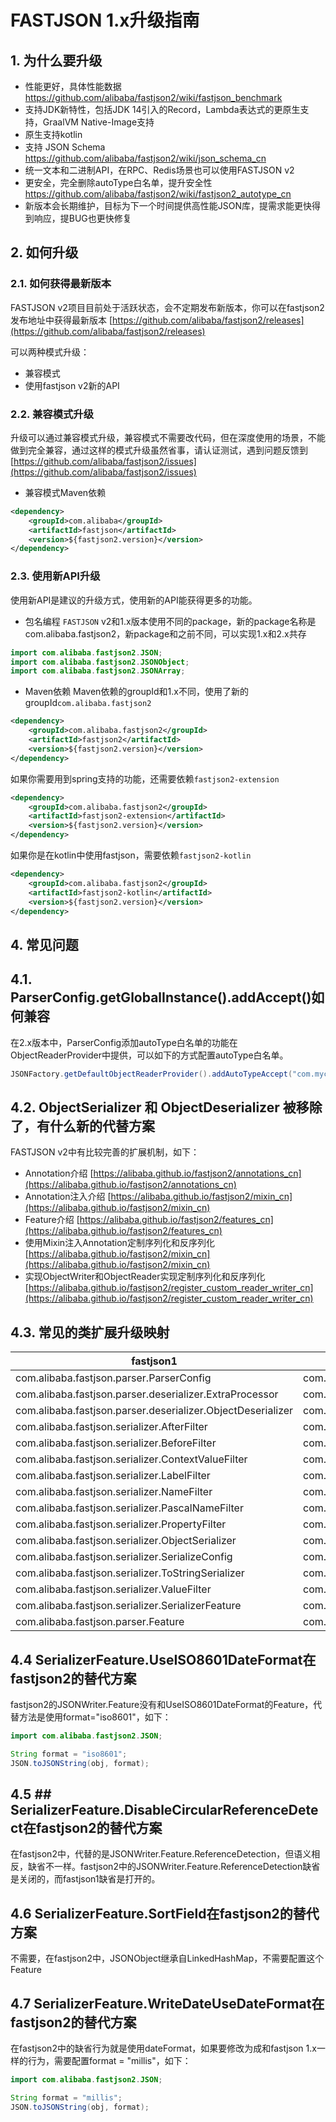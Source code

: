 # FASTJSON 1.x升级指南

## 1. 为什么要升级
* 性能更好，具体性能数据 https://github.com/alibaba/fastjson2/wiki/fastjson_benchmark
* 支持JDK新特性，包括JDK 14引入的Record，Lambda表达式的更原生支持，GraalVM Native-Image支持
* 原生支持kotlin
* 支持 JSON Schema https://github.com/alibaba/fastjson2/wiki/json_schema_cn
* 统一文本和二进制API，在RPC、Redis场景也可以使用FASTJSON v2
* 更安全，完全删除autoType白名单，提升安全性 https://github.com/alibaba/fastjson2/wiki/fastjson2_autotype_cn
* 新版本会长期维护，目标为下一个时间提供高性能JSON库，提需求能更快得到响应，提BUG也更快修复

## 2. 如何升级

### 2.1. 如何获得最新版本
FASTJSON v2项目目前处于活跃状态，会不定期发布新版本，你可以在fastjson2发布地址中获得最新版本 [https://github.com/alibaba/fastjson2/releases](https://github.com/alibaba/fastjson2/releases)


可以两种模式升级：
* 兼容模式
* 使用fastjson v2新的API

### 2.2. 兼容模式升级
升级可以通过兼容模式升级，兼容模式不需要改代码，但在深度使用的场景，不能做到完全兼容，通过这样的模式升级虽然省事，请认证测试，遇到问题反馈到 [https://github.com/alibaba/fastjson2/issues](https://github.com/alibaba/fastjson2/issues)

* 兼容模式Maven依赖
```xml
<dependency>
    <groupId>com.alibaba</groupId>
    <artifactId>fastjson</artifactId>
    <version>${fastjson2.version}</version>
</dependency>
```

### 2.3. 使用新API升级
使用新API是建议的升级方式，使用新的API能获得更多的功能。

* 包名编程
  `FASTJSON` v2和1.x版本使用不同的package，新的package名称是com.alibaba.fastjson2，新package和之前不同，可以实现1.x和2.x共存

```java
import com.alibaba.fastjson2.JSON;
import com.alibaba.fastjson2.JSONObject;
import com.alibaba.fastjson2.JSONArray;
```

* Maven依赖
  Maven依赖的groupId和1.x不同，使用了新的groupId`com.alibaba.fastjson2`
```xml
<dependency>
    <groupId>com.alibaba.fastjson2</groupId>
    <artifactId>fastjson2</artifactId>
    <version>${fastjson2.version}</version>
</dependency>
```

如果你需要用到spring支持的功能，还需要依赖`fastjson2-extension`
```xml
<dependency>
    <groupId>com.alibaba.fastjson2</groupId>
    <artifactId>fastjson2-extension</artifactId>
    <version>${fastjson2.version}</version>
</dependency>
```

如果你是在kotlin中使用fastjson，需要依赖`fastjson2-kotlin`
```xml
<dependency>
    <groupId>com.alibaba.fastjson2</groupId>
    <artifactId>fastjson2-kotlin</artifactId>
    <version>${fastjson2.version}</version>
</dependency>
```

## 4. 常见问题
## 4.1. ParserConfig.getGlobalInstance().addAccept()如何兼容
在2.x版本中，ParserConfig添加autoType白名单的功能在ObjectReaderProvider中提供，可以如下的方式配置autoType白名单。
```java
JSONFactory.getDefaultObjectReaderProvider().addAutoTypeAccept("com.mycompany.xxx");
```

## 4.2. ObjectSerializer 和 ObjectDeserializer 被移除了，有什么新的代替方案
FASTJSON v2中有比较完善的扩展机制，如下：
* Annotation介绍 [https://alibaba.github.io/fastjson2/annotations_cn](https://alibaba.github.io/fastjson2/annotations_cn)
* Annotation注入介绍 [https://alibaba.github.io/fastjson2/mixin_cn](https://alibaba.github.io/fastjson2/mixin_cn)
* Feature介绍 [https://alibaba.github.io/fastjson2/features_cn](https://alibaba.github.io/fastjson2/features_cn)
* 使用Mixin注入Annotation定制序列化和反序列化 [https://alibaba.github.io/fastjson2/mixin_cn](https://alibaba.github.io/fastjson2/mixin_cn)
* 实现ObjectWriter和ObjectReader实现定制序列化和反序列化 [https://alibaba.github.io/fastjson2/register_custom_reader_writer_cn](https://alibaba.github.io/fastjson2/register_custom_reader_writer_cn)

## 4.3. 常见的类扩展升级映射
| fastjson1                                                   | fastjson2                                             |
|-------------------------------------------------------------|-------------------------------------------------------|
| com.alibaba.fastjson.parser.ParserConfig                    | com.alibaba.fastjson2.reader.ObjectReaderProvider     |
| com.alibaba.fastjson.parser.deserializer.ExtraProcessor     | com.alibaba.fastjson2.filter.ExtraProcessor           |
| com.alibaba.fastjson.parser.deserializer.ObjectDeserializer | com.alibaba.fastjson2.reader.ObjectReader             |
| com.alibaba.fastjson.serializer.AfterFilter                 | com.alibaba.fastjson2.filter.AfterFilter              |
| com.alibaba.fastjson.serializer.BeforeFilter                | com.alibaba.fastjson2.filter.BeforeFilter             |
| com.alibaba.fastjson.serializer.ContextValueFilter          | com.alibaba.fastjson2.filter.ContextValueFilter       |
| com.alibaba.fastjson.serializer.LabelFilter                 | com.alibaba.fastjson2.filter.LabelFilter              |
| com.alibaba.fastjson.serializer.NameFilter                  | com.alibaba.fastjson2.filter.NameFilter               |
| com.alibaba.fastjson.serializer.PascalNameFilter            | com.alibaba.fastjson2.filter.PascalNameFilter         |
| com.alibaba.fastjson.serializer.PropertyFilter              | com.alibaba.fastjson2.filter.PropertyFilter           |
| com.alibaba.fastjson.serializer.ObjectSerializer            | com.alibaba.fastjson2.writer.ObjectWriter             |
| com.alibaba.fastjson.serializer.SerializeConfig             | com.alibaba.fastjson2.writer.ObjectWriterProvider     |
| com.alibaba.fastjson.serializer.ToStringSerializer          | com.alibaba.fastjson2.writer.ObjectWriterImplToString |
| com.alibaba.fastjson.serializer.ValueFilter                 | com.alibaba.fastjson2.filter.ValueFilter              |
| com.alibaba.fastjson.serializer.SerializerFeature           | com.alibaba.fastjson2.JSONReader.Feature              |
| com.alibaba.fastjson.parser.Feature                         | com.alibaba.fastjson2.JSONWriter.Feature              |


## 4.4 SerializerFeature.UseISO8601DateFormat在fastjson2的替代方案

fastjson2的JSONWriter.Feature没有和UseISO8601DateFormat的Feature，代替方法是使用format="iso8601"，如下：
```java
import com.alibaba.fastjson2.JSON;

String format = "iso8601";
JSON.toJSONString(obj, format);
```

## 4.5 ## SerializerFeature.DisableCircularReferenceDetect在fastjson2的替代方案
在fastjson2中，代替的是JSONWriter.Feature.ReferenceDetection，但语义相反，缺省不一样。fastjson2中的JSONWriter.Feature.ReferenceDetection缺省是关闭的，而fastjson1缺省是打开的。

## 4.6 SerializerFeature.SortField在fastjson2的替代方案
不需要，在fastjson2中，JSONObject继承自LinkedHashMap，不需要配置这个Feature

## 4.7 SerializerFeature.WriteDateUseDateFormat在fastjson2的替代方案
在fastjson2中的缺省行为就是使用dateFormat，如果要修改为成和fastjson 1.x一样的行为，需要配置format = "millis"，如下：
```java
import com.alibaba.fastjson2.JSON;

String format = "millis";
JSON.toJSONString(obj, format);
```
